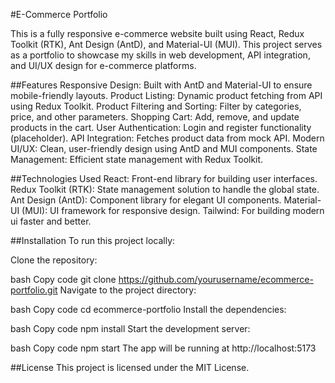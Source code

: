 #E-Commerce Portfolio

This is a fully responsive e-commerce website built using React, Redux Toolkit (RTK), Ant Design (AntD), and Material-UI (MUI). This project serves as a portfolio to showcase my skills in web development, API integration, and UI/UX design for e-commerce platforms.

##Features
Responsive Design: Built with AntD and Material-UI to ensure mobile-friendly layouts.
Product Listing: Dynamic product fetching from API using Redux Toolkit.
Product Filtering and Sorting: Filter by categories, price, and other parameters.
Shopping Cart: Add, remove, and update products in the cart.
User Authentication: Login and register functionality (placeholder).
API Integration: Fetches product data from mock API.
Modern UI/UX: Clean, user-friendly design using AntD and MUI components.
State Management: Efficient state management with Redux Toolkit.

##Technologies Used
React: Front-end library for building user interfaces.
Redux Toolkit (RTK): State management solution to handle the global state.
Ant Design (AntD): Component library for elegant UI components.
Material-UI (MUI): UI framework for responsive design.
Tailwind: For building modern ui faster and better.

##Installation
To run this project locally:

Clone the repository:

bash
Copy code
git clone https://github.com/yourusername/ecommerce-portfolio.git
Navigate to the project directory:

bash
Copy code
cd ecommerce-portfolio
Install the dependencies:

bash
Copy code
npm install
Start the development server:

bash
Copy code
npm start
The app will be running at http://localhost:5173

##License
This project is licensed under the MIT License.
